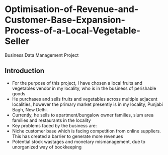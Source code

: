 # Optimisation-of-Revenue-and-Customer-Base-Expansion-Process-of-a-Local-Vegetable-Seller
Business Data Management Project

## Introduction
* For the purpose of this project, I have chosen a local fruits and vegetables vendor in my locality, who is in the business of perishable goods
* He purchases and sells fruits and vegetables across multiple adjacent localities, however the primary market presently is in my locality, Punjabi Bagh, New Delhi.
* Currently, he sells to apartment/bungalow owner families, slum area families and restaurants in the locality
* Key problems faced by the business are:
 * Niche customer base which is facing competition from online suppliers. This has created a barrier to generate more revenues
 * Potential stock wastages and monetary mismanagement, due to unorganized way of bookkeeping
